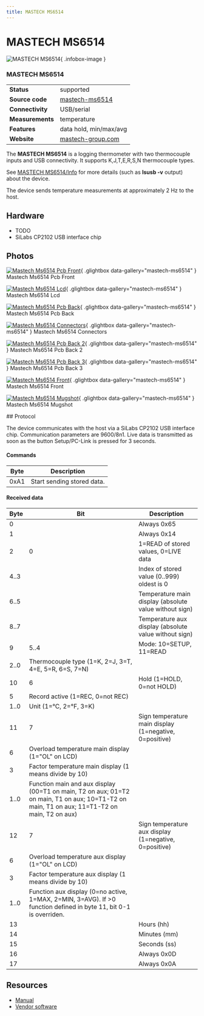 ```yaml
---
title: MASTECH MS6514
---
```


# MASTECH MS6514

<div class="infobox" markdown>

![MASTECH MS6514](./img/MASTECH_MS6514_PCB_front.jpg){ .infobox-image }

### MASTECH MS6514

| | |
|---|---|
| **Status** | supported |
| **Source code** | [mastech-ms6514](https://github.com/OpenTraceLab/OpenTraceCapture/tree/main/src/hardware/mastech-ms6514) |
| **Connectivity** | USB/serial |
| **Measurements** | temperature |
| **Features** | data hold, min/max/avg |
| **Website** | [mastech-group.com](http://www.mastech-group.com/products.php?cate=106&amp;PNo=89) |

</div>

The **MASTECH MS6514** is a logging thermometer with two thermocouple inputs and USB connectivity. It supports K,J,T,E,R,S,N thermocouple types.

See [MASTECH MS6514/Info](https://sigrok.org/wiki/MASTECH_MS6514/Info) for more details (such as **lsusb -v** output) about the device.

The device sends temperature measurements at approximately 2 Hz to the host.

## Hardware
- TODO
- SiLabs CP2102 USB interface chip

## Photos

<div class="photo-grid" markdown>

[![Mastech Ms6514 Pcb Front](./img/MASTECH_MS6514_PCB_front.jpg)](./img/MASTECH_MS6514_PCB_front.jpg "Mastech Ms6514 Pcb Front"){ .glightbox data-gallery="mastech-ms6514" }
<span class="caption">Mastech Ms6514 Pcb Front</span>

[![Mastech Ms6514 Lcd](./img/MASTECH_MS6514_LCD.jpg)](./img/MASTECH_MS6514_LCD.jpg "Mastech Ms6514 Lcd"){ .glightbox data-gallery="mastech-ms6514" }
<span class="caption">Mastech Ms6514 Lcd</span>

[![Mastech Ms6514 Pcb Back](./img/MASTECH_MS6514_PCB_back.jpg)](./img/MASTECH_MS6514_PCB_back.jpg "Mastech Ms6514 Pcb Back"){ .glightbox data-gallery="mastech-ms6514" }
<span class="caption">Mastech Ms6514 Pcb Back</span>

[![Mastech Ms6514 Connectors](./img/MASTECH_MS6514_connectors.jpg)](./img/MASTECH_MS6514_connectors.jpg "Mastech Ms6514 Connectors"){ .glightbox data-gallery="mastech-ms6514" }
<span class="caption">Mastech Ms6514 Connectors</span>

[![Mastech Ms6514 Pcb Back 2](./img/MASTECH_MS6514_PCB_back_2.jpg)](./img/MASTECH_MS6514_PCB_back_2.jpg "Mastech Ms6514 Pcb Back 2"){ .glightbox data-gallery="mastech-ms6514" }
<span class="caption">Mastech Ms6514 Pcb Back 2</span>

[![Mastech Ms6514 Pcb Back 3](./img/MASTECH_MS6514_PCB_back_3.jpg)](./img/MASTECH_MS6514_PCB_back_3.jpg "Mastech Ms6514 Pcb Back 3"){ .glightbox data-gallery="mastech-ms6514" }
<span class="caption">Mastech Ms6514 Pcb Back 3</span>

[![Mastech Ms6514 Front](./img/MASTECH_MS6514_front.png)](./img/MASTECH_MS6514_front.png "Mastech Ms6514 Front"){ .glightbox data-gallery="mastech-ms6514" }
<span class="caption">Mastech Ms6514 Front</span>

[![Mastech Ms6514 Mugshot](./img/MASTECH_MS6514_mugshot.png)](./img/MASTECH_MS6514_mugshot.png "Mastech Ms6514 Mugshot"){ .glightbox data-gallery="mastech-ms6514" }
<span class="caption">Mastech Ms6514 Mugshot</span>

</div>
## Protocol

The device communicates with the host via a SiLabs CP2102 USB interface chip. Communication parameters are 9600/8n1. Live data is transmitted as soon as the button Setup/PC-Link is pressed for 3 seconds.

#### Commands
| Byte | Description |
|---|---|
| 0xA1 | Start sending stored data. |

#### Received data
| Byte | Bit | Description |
|---|---|---|
| 0 |  | Always 0x65 |
| 1 |  | Always 0x14 |
| 2 | 0 | 1=READ of stored values, 0=LIVE data |
| 4..3 |  | Index of stored value (0..999) oldest is 0 |
| 6..5 |  | Temperature main display (absolute value without sign) |
| 8..7 |  | Temperature aux display (absolute value without sign) |
| 9 | 5..4 | Mode: 10=SETUP, 11=READ |
| 2..0 | Thermocouple type (1=K, 2=J, 3=T, 4=E, 5=R, 6=S, 7=N) |
| 10 | 6 | Hold  (1=HOLD, 0=not HOLD) |
| 5 | Record active (1=REC, 0=not REC) |
| 1..0 | Unit (1=°C, 2=°F, 3=K) |
| 11 | 7 | Sign temperature main display (1=negative, 0=positive) |
| 6 | Overload temperature main display (1="OL" on LCD) |
| 3 | Factor temperature main display (1 means divide by 10) |
| 1..0 | Function main and aux display (00=T1 on main, T2 on aux; 01=T2 on main, T1 on aux; 10=T1-T2 on main, T1 on aux; 11=T1-T2 on main, T2 on aux) |
| 12 | 7 | Sign temperature aux display (1=negative, 0=positive) |
| 6 | Overload temperature aux display (1="OL" on LCD) |
| 3 | Factor temperature aux display (1 means divide by 10) |
| 1..0 | Function aux display (0=no active, 1=MAX, 2=MIN, 3=AVG). If >0 function defined in byte 11, bit 0-1 is overriden. |
| 13 |  | Hours (hh) |
| 14 |  | Minutes (mm) |
| 15 |  | Seconds (ss) |
| 16 |  | Always 0x0D |
| 17 |  | Always 0x0A |

## Resources
- [Manual](http://www.mastech-group.com/download_s.php?id=173)
- [Vendor software](http://www.mastech-group.com/download_s.php?id=221)

